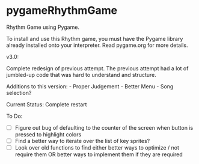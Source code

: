 # pygameRhythmGame

Rhythm Game using Pygame.

To install and use this Rhythm game, you must have the Pygame library already installed onto your interpreter. Read pygame.org for more details.

v3.0:

Complete redesign of previous attempt. The previous attempt had a lot of jumbled-up code that was hard to understand and structure.

Additions to this version:
    - Proper Judgement
    - Better Menu
    - Song selection?

Current Status: Complete restart

To Do:
- [ ] Figure out bug of defaulting to the counter of the screen when button is pressed to highlight colors
- [ ] Find a better way to iterate over the list of key sprites?
- [ ] Look over old functions to find either better ways to optimize / not require them OR better ways to implement them if they are required
